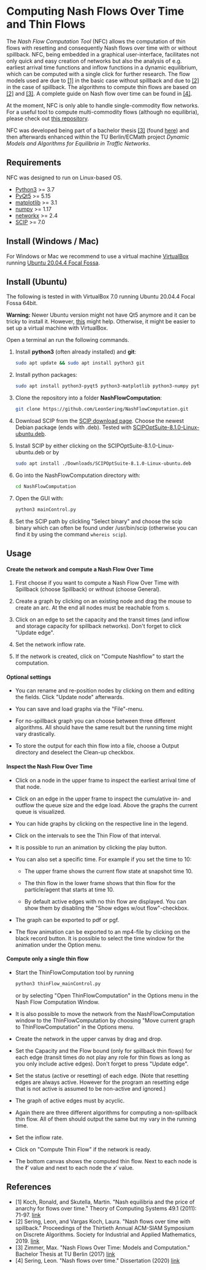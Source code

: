 # Computing Nash Flows Over Time and Thin Flows

The *Nash Flow Computation Tool* (NFC) allows the computation of thin flows with resetting and consequently Nash flows over time with or without spillback. 
NFC, being embedded in a graphical user-interface, facilitates not only quick and easy creation of networks but also the analysis of e.g. earliest arrival time functions and inflow functions in a dynamic equilibrium, which can be computed with a single click for further research. The flow models used are due to [[1]](#references) in the basic case without spillback and due to [[2]](#references) in the case of spillback. The algorithms to compute thin flows are based on [[2]](#references) and [[3]](#references). A complete guide on Nash flow over time can be found in [[4]](#references).

At the moment, NFC is only able to handle single-commodity flow networks. For a useful tool to compute multi-commodity flows (although no equilibria), please check out [this repository](https://github.com/LeonSering/multi-commodity-flows-over-time). 

NFC was developed being part of a bachelor thesis [[3]](#references) (found [here](/documentation/thesis.pdf)) and then afterwards enhanced within the TU Berlin/ECMath project *Dynamic Models and Algorithms for Equilibria in Traffic Networks*.

## Requirements

NFC was designed to run on Linux-based OS.

- [Python3](https://python.org/) >= 3.7
- [PyQt5](https://pypi.org/project/PyQt5/) >= 5.15
- [matplotlib](https://matplotlib.org/) >= 3.1
- [numpy](https://numpy.org/) >= 1.17
- [networkx](https://networkx.github.io/) >= 2.4
- [SCIP](https://www.scipopt.org/) >= 7.0

## Install (Windows / Mac)

For Windows or Mac we recommend to use a virtual machine [VirtualBox](https://www.virtualbox.org) running [Ubuntu 20.04.4 Focal Fossa](https://www.osboxes.org/ubuntu/).

## Install (Ubuntu)

The following is tested in with VirtualBox 7.0 running Ubuntu 20.04.4 Focal Fossa 64bit.

**Warning:** Newer Ubuntu version might not have Qt5 anymore and it can be tricky to install it. However, [this](https://stackoverflow.com/questions/74110674/problem-installing-qt5-default-on-ubuntu-22-04#:~:text=1%20Answer&text=Ubuntu%2022.04%20repository%20dont%20have,by%20installing%20the%20qtbase5-dev.) might help. Otherwise, it might be easier to set up a virtual machine with VirtualBox.

Open a terminal an run the following commands.

1) Install **python3** (often already installed) and **git**:

   ```bash
   sudo apt update && sudo apt install python3 git
   ```

2. Install python packages:

   ```bash
   sudo apt install python3-pyqt5 python3-matplotlib python3-numpy python3-networkx
   ```

3. Clone the repository into a folder **NashFlowComputation**:

   ```bash
   git clone https://github.com/LeonSering/NashFlowComputation.git
   ```

4. Download SCIP from the [SCIP download page](https://www.scipopt.org/index.php#download). Choose the newest Debian package (ends with .deb). Tested with [SCIPOptSuite-8.1.0-Linux-ubuntu.deb](https://www.scipopt.org/download.php?fname=SCIPOptSuite-8.1.0-Linux-ubuntu.deb).

5. Install SCIP by either clicking on the SCIPOptSuite-8.1.0-Linux-ubuntu.deb or by
   
   ```bash
   sudo apt install ./Downloads/SCIPOptSuite-8.1.0-Linux-ubuntu.deb 
   ```

6. Go into the NashFlowComputation directory with:

   ```bash
   cd NashFlowComputation
   ```

7. Open the GUI with:

   ```bash
   python3 mainControl.py
   ```

7. Set the SCIP path by clickling "Select binary" and choose the scip binary which can often be found under /usr/bin/scip (otherwise you can find it by using the command ```whereis scip```).

## Usage

#### Create the network and compute a Nash Flow Over Time

1. First choose if you want to compute a Nash Flow Over Time with Spillback (choose Spillback) or without (choose General).

2. Create a graph by clicking on an existing node and drag the mouse to create an arc. At the end all nodes must be reachable from s.

3. Click on an edge to set the capacity and the transit times (and inflow and storage capacity for spillback networks). Don't forget to click "Update edge".

4. Set the network inflow rate.

5. If the network is created, click on "Compute Nashflow" to start the computation.

#### Optional settings

- You can rename and re-position nodes by clicking on them and editing the fields. Click "Update node" afterwards.

- You can save and load graphs via the "File"-menu.

- For no-spillback graph you can choose between three different algorithms. All should have the same result but the running time might vary drastically.

- To store the output for each thin flow into a file, choose a Output directory and deselect the Clean-up checkbox.

#### Inspect the Nash Flow Over Time

- Click on a node in the upper frame to inspect the earliest arrival time of that node.

- Click on an edge in the upper frame to inspect the cumulative in- and outflow the queue size and the edge load. Above the graphs the current queue is visualized.

- You can hide graphs by clicking on the respective line in the legend.

- Click on the intervals to see the Thin Flow of that interval.

- It is possible to run an animation by clicking the play button.

- You can also set a specific time. For example if you set the time to 10:
  
  - The upper frame shows the current flow state at snapshot time 10. 
  
  - The thin flow in the lower frame shows that thin flow for the particle/agent that starts at time 10.
  
  - By default active edges with no thin flow are displayed. You can show them by disabling the "Show edges w/out flow"-checkbox.

- The graph can be exported to pdf or pgf.

- The flow animation can be exported to an mp4-file by clicking on the black record button. It is possible to select the time window for the animation under the Option menu.

#### Compute only a single thin flow

- Start the ThinFlowComputation tool by running 
  
  ```bash
  python3 thinFlow_mainControl.py
  ```
  
  or by selecting "Open ThinFlowComputation" in the Options menu in the Nash Flow Computation Window.

- It is also possible to move the network from the NashFlowComputation window to the ThinFlowComputation by choosing "Move current graph to ThinFlowComputation" in the Options menu.

- Create the network in the upper canvas by drag and drop.

- Set the Capacity and the Flow bound (only for spillback thin flows) for each edge (transit times do not play any role for thin flows as long as you only include active edges). Don't forget to press "Update edge".

- Set the status (active or resetting) of each edge. (Note that resetting edges are always active. However for the program an resetting edge that is not active is assumed to be non-active and ignored.)

- The graph of active edges must by acyclic.

- Again there are three different algorithms for computing a non-spillback thin flow. All of them should output the same but my vary in the running time.

- Set the inflow rate.

- Click on "Compute Thin Flow" if the network is ready.

- The bottom canvas shows the computed thin flow. Next to each node is the $\ell'$ value and next to each node the $x'$ value.

## References

- [1] Koch, Ronald, and Skutella, Martin. "Nash equilibria and the price of anarchy for flows over time." Theory of Computing Systems 49.1 (2011): 71-97. [link](https://doi.org/10.1007/s00224-010-9299-y)
- [2] Sering, Leon, and Vargas Koch, Laura. "Nash flows over time with spillback." Proceedings of the Thirtieth Annual ACM-SIAM Symposium on Discrete Algorithms. Society for Industrial and Applied Mathematics, 2019. [link](https://doi.org/10.1137/1.9781611975482.57)
- [3] Zimmer, Max. "Nash Flows Over Time: Models and Computation." Bachelor Thesis at TU Berlin (2017) [link](/documentation/thesis.pdf)
- [4] Sering, Leon. "Nash flows over time." Dissertation (2020) [link](https://doi.org/10.14279/depositonce-10640)
